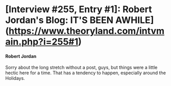 # [Interview #255, Entry #1]: Robert Jordan's Blog: IT'S BEEN AWHILE](https://www.theoryland.com/intvmain.php?i=255#1)

#### Robert Jordan

Sorry about the long stretch without a post, guys, but things were a little hectic here for a time. That has a tendency to happen, especially around the Holidays.

